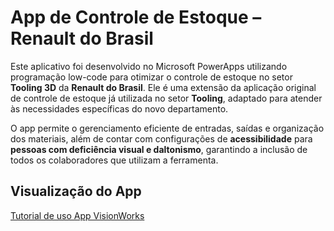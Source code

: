 # App de Controle de Estoque – Renault do Brasil  

Este aplicativo foi desenvolvido no Microsoft PowerApps utilizando programação low-code para otimizar o controle de estoque no setor **Tooling 3D** da **Renault do Brasil**. Ele é uma extensão da aplicação original de controle de estoque já utilizada no setor **Tooling**, adaptado para atender às necessidades específicas do novo departamento.  

O app permite o gerenciamento eficiente de entradas, saídas e organização dos materiais, além de contar com configurações de **acessibilidade** para **pessoas com deficiência visual e daltonismo**, garantindo a inclusão de todos os colaboradores que utilizam a ferramenta.


## Visualização do App

[Tutorial de uso App VisionWorks](https://www.canva.com/design/DAFu7HXNQj8/HCOguin9Pqxc21LxgZQ11A/edit?utm_content=DAFu7HXNQj8&utm_campaign=designshare&utm_medium=link2&utm_source=sharebutton)

